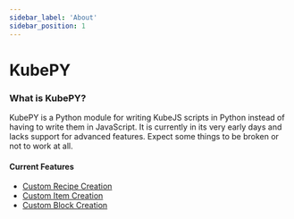 ```yaml
---
sidebar_label: 'About'
sidebar_position: 1
---
```


# KubePY

### What is KubePY?
KubePY is a Python module for writing KubeJS scripts in Python instead of having to write them in JavaScript. It is currently in its very early days and lacks support for advanced features. Expect some things to be broken or not to work at all.

#### Current Features
- <a href="/docs/kubepy/custom_recipes">Custom Recipe Creation</a>
- <a href="/docs/kubepy/custom_items">Custom Item Creation</a>
- <a href="/docs/kubepy/custom_blocks">Custom Block Creation</a>
